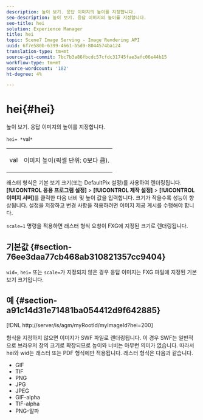 ```yaml
---
description: 높이 보기. 응답 이미지의 높이를 지정합니다.
seo-description: 높이 보기. 응답 이미지의 높이를 지정합니다.
seo-title: hei
solution: Experience Manager
title: hei
topic: Scene7 Image Serving - Image Rendering API
uuid: 6f7e580b-6399-4661-b5d9-8044574ba124
translation-type: tm+mt
source-git-commit: 7bc7b3a86fbcdc57cfdc31745fae3afc06e44b15
workflow-type: tm+mt
source-wordcount: '182'
ht-degree: 4%

---
```



# hei{#hei}

높이 보기. 응답 이미지의 높이를 지정합니다.

`hei= *`val`*`

<table id="simpletable_627E67D201744588815325F3C55F76A5"> 
 <tr class="strow"> 
  <td class="stentry"> <p><span class="codeph"> <span class="varname"> val</span></span> </p> </td> 
  <td class="stentry"> <p>이미지 높이(픽셀 단위: 0보다 큼). </p></td> 
 </tr> 
</table>

래스터 형식은 기본 보기 크기(또는 DefaultPix 설정)를 사용하여 렌더링됩니다. **[!UICONTROL 응용 프로그램 설정]** > **[!UICONTROL 제작 설정]** > **[!UICONTROL 이미지 서버]**&#x200B;를 클릭한 다음 너비 및 높이 값을 입력합니다. 크기가 작을수록 성능이 향상됩니다. 설정을 저장하고 변경 사항을 적용하려면 이미지 제공 게시를 수행해야 합니다.

`scale=1` 명령을 적용하면 래스터 형식 요청이 FXG에 지정된 크기로 렌더링됩니다.

## 기본값 {#section-76ee3daa77cb468ab310821357cc9404}

`wid=`, `hei=` 또는 `scale=`가 지정되지 않은 경우 응답 이미지는 FXG 파일에 지정된 기본 보기 크기입니다.

## 예 {#section-a91c14d31e71481ba054412d9f642885}

[!DNL http://server/is/agm/myRootId/myImageId?hei=200]

형식을 지정하지 않으면 이미지가 SWF 파일로 렌더링됩니다. 이 경우 SWF는 일반적으로 브라우저 창의 크기로 확장되므로 높이와 너비는 아무런 의미가 없습니다. 따라서 hei와 wid는 래스터 또는 PDF 형식에만 적용됩니다. 래스터 형식은 다음과 같습니다.

* GIF
* TIF
* PNG
* JPG
* JPEG
* GIF-alpha
* TIF-alpha
* PNG-알파

